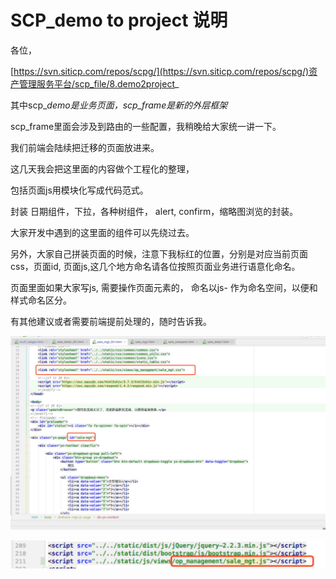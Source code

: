 # SCP\_demo to project 说明

各位，

[https://svn.siticp.com/repos/scpg/](https://svn.siticp.com/repos/scpg/)资产管理服务平台/scp_file/8.demo2project_

其中scp\__demo是业务页面，scp\_frame是新的外层框架_

scp\_frame里面会涉及到路由的一些配置，我稍晚给大家统一讲一下。

我们前端会陆续把迁移的页面放进来。

这几天我会把这里面的内容做个工程化的整理，

包括页面js用模块化写成代码范式。

封装 日期组件，下拉，各种树组件， alert, confirm，缩略图浏览的封装。

大家开发中遇到的这里面的组件可以先绕过去。

另外，大家自己拼装页面的时候，注意下我标红的位置，分别是对应当前页面css，页面id, 页面js,这几个地方命名请各位按照页面业务进行语意化命名。

页面里面如果大家写js, 需要操作页面元素的， 命名以js- 作为命名空间，以便和样式命名区分。

有其他建议或者需要前端提前处理的，随时告诉我。

![](/assets/1523255033205.jpg)

![](/assets/1523256700571.jpg)

